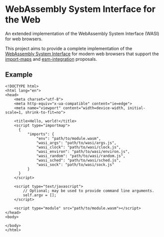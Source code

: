 WebAssembly System Interface for the Web
========================================
An extended implementation of the WebAssembly System Interface (WASI) for web browsers.

This project aims to provide a complete implementation of the [WebAssembly
System Interface](https://github.com/webassembly/wasi) for modern web browsers
that support the [import-maps](https://github.com/wicg/import-maps) and
[esm-integration](https://github.com/webassembly/esm-integration) proposals.

Example
-------

	<!DOCTYPE html>
	<html lang="en">
	<head>
		<meta charset="utf-8">
		<meta http-equiv="x-ua-compatible" content="ie=edge">
		<meta name="viewport" content="width=device-width, initial-scale=1, shrink-to-fit=no">

		<title>Hello, world!</title>
		<script type="importmap">
		  {
			  "imports": {
				  "env": "path/to/module.wasm",
				  "wasi_args": "path/to/wasi/args.js",
				  "wasi_clock": "path/to/wasi/clock.js",
				  "wasi_environ": "path/to/wasi/environ.js",
				  "wasi_random": "path/to/wasi/random.js",
				  "wasi_sched": "path/to/wasi/sched.js",
				  "wasi_sock": "path/to/wasi/sock.js"
			  }
		  }
		</script>

		<script type="text/javascript">
			// Optional; may be used to provide command line arguments.
			self.argv = [];
		</script>

		<script type="module" src="path/to/module.wasm"></script>
	</head>
	<body>

	</body>
	</html>
